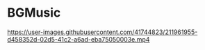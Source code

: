 # BGMusic





https://user-images.githubusercontent.com/41744823/211961955-d458352d-02d5-41c2-a6ad-eba75050003e.mp4

